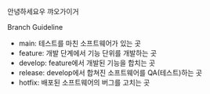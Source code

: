 안녕하세요우
꺄오가이거

Branch Guideline

- main: 테스트를 마친 소프트웨어가 있는 곳
- feature: 개발 단계에서 기능 단위를 개발하는 곳
- develop: feature에서 개발된 기능을 합치는 곳
- release: develop에서 합쳐진 소프트웨어를 QA(테스트)하는 곳
- hotfix: 배포된 소프트웨어의 버그를 고치는 곳
